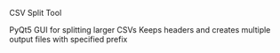 CSV Split Tool

PyQt5 GUI for splitting larger CSVs
Keeps headers and creates multiple output files with specified prefix
